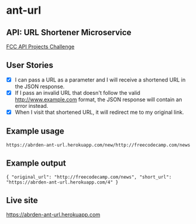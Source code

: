 # ant-url
## API: URL Shortener Microservice
[FCC API Projects Challenge](http://www.freecodecamp.com/challenges/url-shortener-microservice)

## User Stories
- [x] I can pass a URL as a parameter and I will receive a shortened URL in the JSON response.
- [x] If I pass an invalid URL that doesn't follow the valid http://www.example.com format, the JSON response will contain an error instead.
- [x] When I visit that shortened URL, it will redirect me to my original link.

## Example usage
`https://abrden-ant-url.herokuapp.com/new/http://freecodecamp.com/news`

## Example output
`{ "original_url": "http://freecodecamp.com/news", "short_url": "https://abrden-ant-url.herokuapp.com/4" }`

## Live site
<https://abrden-ant-url.herokuapp.com>

